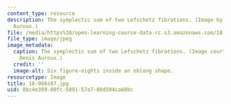 ```yaml
---
content_type: resource
description: The symplectic sum of two Lefschetz fibrations. (Image by Prof. Denis
  Auroux.)
file: /media/https%3A/open-learning-course-data-rc.s3.amazonaws.com/18-966-geometry-of-manifolds-spring-2007/8bc4e30988fc589157a788d504ca60bc_18-966s07.jpg
file_type: image/jpeg
image_metadata:
  caption: The symplectic sum of two Lefschetz fibrations. (Image courtesy of Prof.
    Denis Auroux.)
  credit: ''
  image-alt: Six figure-eights inside an oblong shape.
resourcetype: Image
title: 18-966s07.jpg
uid: 8bc4e309-88fc-5891-57a7-88d504ca60bc
---
```

